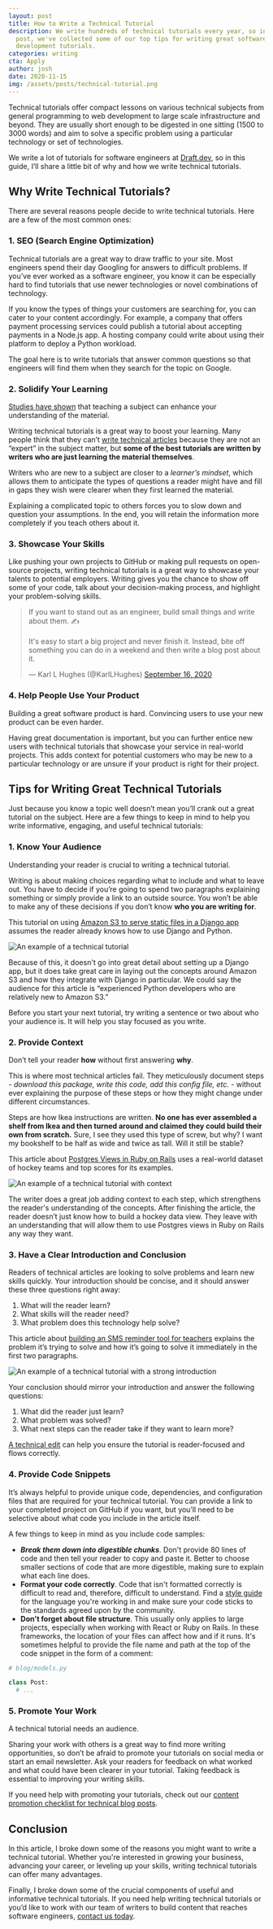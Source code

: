 ```yaml
---
layout: post
title: How to Write a Technical Tutorial
description: We write hundreds of technical tutorials every year, so in this
  post, we've collected some of our top tips for writing great software
  development tutorials.
categories: writing
cta: Apply
author: josh
date: 2020-11-15
img: /assets/posts/technical-tutorial.png
---
```

Technical tutorials offer compact lessons on various technical subjects from general programming to web development to large scale infrastructure and beyond. They are usually short enough to be digested in one sitting (1500 to 3000 words) and aim to solve a specific problem using a particular technology or set of technologies.

We write a lot of tutorials for software engineers at [Draft.dev](https://draft.dev/write?utm_source=academy&utm_medium=inline&utm_campaign=post&utm_content=/technical-tutorials), so in this guide, I’ll share a little bit of why and how we write technical tutorials.

<!-- signup -->

## Why Write Technical Tutorials?

There are several reasons people decide to write technical tutorials. Here are a few of the most common ones:

### 1. SEO (Search Engine Optimization)

Technical tutorials are a great way to draw traffic to your site. Most engineers spend their day Googling for answers to difficult problems. If you’ve ever worked as a software engineer, you know it can be especially hard to find tutorials that use newer technologies or novel combinations of technology.

If you know the types of things your customers are searching for, you can cater to your content accordingly. For example, a company that offers payment processing services could publish a tutorial about accepting payments in a Node.js app. A hosting company could write about using their platform to deploy a Python workload.

The goal here is to write tutorials that answer common questions so that engineers will find them when they search for the topic on Google.

### 2. Solidify Your Learning

[Studies have shown](https://onlinelibrary.wiley.com/doi/abs/10.1002/acp.3410?campaign=wolearlyview) that teaching a subject can enhance your understanding of the material.

Writing technical tutorials is a great way to boost your learning. Many people think that they can’t [write technical articles](https://draft.dev/learn/technical-content) because they are not an “expert” in the subject matter, but **some of the best tutorials are written by writers who are just learning the material themselves**.

Writers who are new to a subject are closer to a *learner’s mindset*, which allows them to anticipate the types of questions a reader might have and fill in gaps they wish were clearer when they first learned the material.

Explaining a complicated topic to others forces you to slow down and question your assumptions. In the end, you will retain the information more completely if you teach others about it.

### 3. Showcase Your Skills

Like pushing your own projects to GitHub or making pull requests on open-source projects, writing technical tutorials is a great way to showcase your talents to potential employers. Writing gives you the chance to show off some of your code, talk about your decision-making process, and highlight your problem-solving skills.

<blockquote class="twitter-tweet"><p lang="en" dir="ltr">If you want to stand out as an engineer, build small things and write about them. ✍️<br><br>It&#39;s easy to start a big project and never finish it. Instead, bite off something you can do in a weekend and then write a blog post about it.</p>&mdash; Karl L Hughes (@KarlLHughes) <a href="https://twitter.com/KarlLHughes/status/1306221716356706305?ref_src=twsrc%5Etfw">September 16, 2020</a></blockquote> <script async src="https://platform.twitter.com/widgets.js" charset="utf-8"></script>

### 4. Help People Use Your Product

Building a great software product is hard. Convincing users to use your new product can be even harder.

Having great documentation is important, but you can further entice new users with technical tutorials that showcase your service in real-world projects. This adds context for potential customers who may be new to a particular technology or are unsure if your product is right for their project.

## Tips for Writing Great Technical Tutorials

Just because you know a topic well doesn’t mean you’ll crank out a great tutorial on the subject. Here are a few things to keep in mind to help you write informative, engaging, and useful technical tutorials:

### 1. Know Your Audience

Understanding your reader is crucial to writing a technical tutorial.

Writing is about making choices regarding what to include and what to leave out. You have to decide if you’re going to spend two paragraphs explaining something or simply provide a link to an outside source. You won’t be able to make any of these decisions if you don’t know **who you are writing for**.

This tutorial on using [Amazon S3 to serve static files in a Django app](https://www.caktusgroup.com/blog/2014/11/10/Using-Amazon-S3-to-store-your-Django-sites-static-and-media-files/) assumes the reader already knows how to use Django and Python.

![An example of a technical tutorial](https://i.imgur.com/2PnnvcY.png)

Because of this, it doesn't go into great detail about setting up a Django app, but it does take great care in laying out the concepts around Amazon S3 and how they integrate with Django in particular. We could say the audience for this article is “experienced Python developers who are relatively new to Amazon S3.”

Before you start your next tutorial, try writing a sentence or two about who your audience is. It will help you stay focused as you write.

### 2. Provide Context

Don’t tell your reader **how** without first answering **why**.

This is where most technical articles fail. They meticulously document steps - *download this package, write this code, add this config file, etc.* - without ever explaining the purpose of these steps or how they might change under different circumstances.

Steps are how Ikea instructions are written. **No one has ever assembled a shelf from Ikea and then turned around and claimed they could build their own from scratch.** Sure, I see they used this type of screw, but why? I want my bookshelf to be half as wide and twice as tall. Will it still be stable?

This article about [Postgres Views in Ruby on Rails](https://pganalyze.com/blog/materialized-views-ruby-rails) uses a real-world dataset of hockey teams and top scores for its examples.

![An example of a technical tutorial with context](https://i.imgur.com/b1fHQat.png)

The writer does a great job adding context to each step, which strengthens the reader's understanding of the concepts. After finishing the article, the reader doesn’t just know how to build a hockey data view. They leave with an understanding that will allow them to use Postgres views in Ruby on Rails any way they want.

### 3. Have a Clear Introduction and Conclusion

Readers of technical articles are looking to solve problems and learn new skills quickly. Your introduction should be concise, and it should answer these three questions right away:

1. What will the reader learn?
2. What skills will the reader need?
3. What problem does this technology help solve?

This article about [building an SMS reminder tool for teachers](https://www.nexmo.com/blog/2020/06/04/build-an-sms-reminder-tool-for-teachers-using-google-classroom-dr) explains the problem it’s trying to solve and how it’s going to solve it immediately in the first two paragraphs.

![An example of a technical tutorial with a strong introduction](https://i.imgur.com/3IPpy1R.png)

Your conclusion should mirror your introduction and answer the following questions:

1. What did the reader just learn?
2. What problem was solved?
3. What next steps can the reader take if they want to learn more?

[A technical edit](https://draft.dev/learn/technical-editing) can help you ensure the tutorial is reader-focused and flows correctly.

### 4. Provide Code Snippets

It’s always helpful to provide unique code, dependencies, and configuration files that are required for your technical tutorial. You can provide a link to your completed project on GitHub if you want, but you’ll need to be selective about what code you include in the article itself.

A few things to keep in mind as you include code samples:

* ***Break them down into digestible chunks***. Don't provide 80 lines of code and then tell your reader to copy and paste it. Better to choose smaller sections of code that are more digestible, making sure to explain what each line does.
* **Format your code correctly**. Code that isn't formatted correctly is difficult to read and, therefore, difficult to understand. Find a [style guide](https://draft.dev/learn/styleguide) for the language you're working in and make sure your code sticks to the standards agreed upon by the community.
* **Don't forget about file structure**. This usually only applies to large projects, especially when working with React or Ruby on Rails. In these frameworks, the location of your files can affect how and if it runs. It's sometimes helpful to provide the file name and path at the top of the code snippet in the form of a comment:

```Python
# blog/models.py

class Post:
  # ...
```

### 5. Promote Your Work

A technical tutorial needs an audience.

Sharing your work with others is a great way to find more writing opportunities, so don’t be afraid to promote your tutorials on social media or start an email newsletter. Ask your readers for feedback on what worked and what could have been clearer in your tutorial. Taking feedback is essential to improving your writing skills.

If you need help with promoting your tutorials, check out our [content promotion checklist for technical blog posts](https://draft.dev/learn/promotion).

## Conclusion

In this article, I broke down some of the reasons you might want to write a technical tutorial. Whether you're interested in growing your business, advancing your career, or leveling up your skills, writing technical tutorials can offer many advantages.

Finally, I broke down some of the crucial components of useful and informative technical tutorials. If you need help writing technical tutorials or you’d like to work with our team of writers to build content that reaches software engineers, [contact us today](https://draft.dev/call).